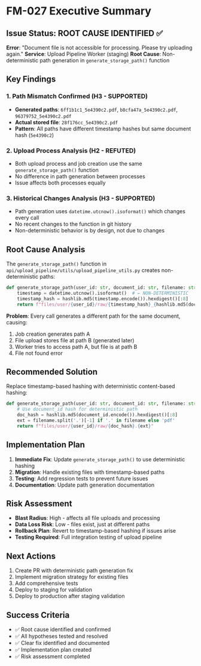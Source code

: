# FM-027 Executive Summary

## Issue Status: ROOT CAUSE IDENTIFIED ✅

**Error**: "Document file is not accessible for processing. Please try uploading again."
**Service**: Upload Pipeline Worker (staging)
**Root Cause**: Non-deterministic path generation in `generate_storage_path()` function

## Key Findings

### 1. Path Mismatch Confirmed (H3 - SUPPORTED)
- **Generated paths**: `6ff1b1c1_5e4390c2.pdf`, `b8cfa47a_5e4390c2.pdf`, `96379752_5e4390c2.pdf`
- **Actual stored file**: `28f176cc_5e4390c2.pdf`
- **Pattern**: All paths have different timestamp hashes but same document hash (`5e4390c2`)

### 2. Upload Process Analysis (H2 - REFUTED)
- Both upload process and job creation use the same `generate_storage_path()` function
- No difference in path generation between processes
- Issue affects both processes equally

### 3. Historical Changes Analysis (H3 - SUPPORTED)
- Path generation uses `datetime.utcnow().isoformat()` which changes every call
- No recent changes to the function in git history
- Non-deterministic behavior is by design, not due to changes

## Root Cause Analysis

The `generate_storage_path()` function in `api/upload_pipeline/utils/upload_pipeline_utils.py` creates non-deterministic paths:

```python
def generate_storage_path(user_id: str, document_id: str, filename: str) -> str:
    timestamp = datetime.utcnow().isoformat()  # ← NON-DETERMINISTIC
    timestamp_hash = hashlib.md5(timestamp.encode()).hexdigest()[:8]
    return f"files/user/{user_id}/raw/{timestamp_hash}_{hashlib.md5(document_id.encode()).hexdigest()[:8]}.{ext}"
```

**Problem**: Every call generates a different path for the same document, causing:
1. Job creation generates path A
2. File upload stores file at path B (generated later)
3. Worker tries to access path A, but file is at path B
4. File not found error

## Recommended Solution

Replace timestamp-based hashing with deterministic content-based hashing:

```python
def generate_storage_path(user_id: str, document_id: str, filename: str) -> str:
    # Use document_id hash for deterministic path
    doc_hash = hashlib.md5(document_id.encode()).hexdigest()[:8]
    ext = filename.split('.')[-1] if '.' in filename else 'pdf'
    return f"files/user/{user_id}/raw/{doc_hash}.{ext}"
```

## Implementation Plan

1. **Immediate Fix**: Update `generate_storage_path()` to use deterministic hashing
2. **Migration**: Handle existing files with timestamp-based paths
3. **Testing**: Add regression tests to prevent future issues
4. **Documentation**: Update path generation documentation

## Risk Assessment

- **Blast Radius**: High - affects all file uploads and processing
- **Data Loss Risk**: Low - files exist, just at different paths
- **Rollback Plan**: Revert to timestamp-based hashing if issues arise
- **Testing Required**: Full integration testing of upload pipeline

## Next Actions

1. Create PR with deterministic path generation fix
2. Implement migration strategy for existing files
3. Add comprehensive tests
4. Deploy to staging for validation
5. Deploy to production after staging validation

## Success Criteria

- ✅ Root cause identified and confirmed
- ✅ All hypotheses tested and resolved
- ✅ Clear fix identified and documented
- ✅ Implementation plan created
- ✅ Risk assessment completed
